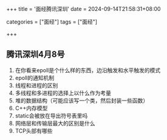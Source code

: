 +++
title = '面经腾讯深圳'
date = 2024-09-14T21:58:31+08:00

categories = ["面经"] 
tags = ["面经"]

+++



## 腾讯深圳4月8号

1.  在你看来epoll是个什么样的东西，边沿触发和水平触发的模式
2.  epoll的通知机制
3.  线程和进程的区别
4.  多线程和多进程的选择上以什么作为考量
5.  堆的数据结构（可能应该写一个类，然后封装一些函数）
6.  C++内存模型
7.  static会被放在导出符号表里吗
8.  网络层和传输层最大的区别是什么
9.  TCP头部有哪些